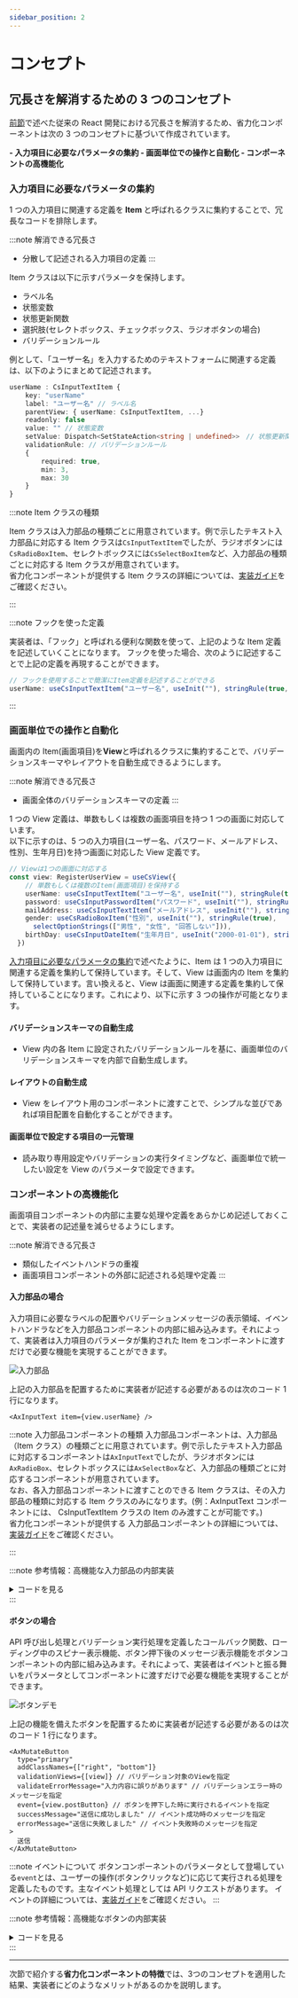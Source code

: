```yaml
---
sidebar_position: 2
---
```


# コンセプト

## 冗長さを解消するための 3 つのコンセプト

[前節](./motivation.md)で述べた従来の React 開発における冗長さを解消するため、省力化コンポーネントは次の 3 つのコンセプトに基づいて作成されています。

<strong>
- 入力項目に必要なパラメータの集約
- 画面単位での操作と自動化
- コンポーネントの高機能化
</strong>

### 入力項目に必要なパラメータの集約

1 つの入力項目に関連する定義を<strong> Item </strong>と呼ばれるクラスに集約することで、冗長なコードを排除します。

:::note 解消できる冗長さ

- 分散して記述される入力項目の定義
  :::

Item クラスは以下に示すパラメータを保持します。

- ラベル名
- 状態変数
- 状態更新関数
- 選択肢(セレクトボックス、チェックボックス、ラジオボタンの場合)
- バリデーションルール

例として、「ユーザー名」を入力するためのテキストフォームに関連する定義は、以下のようにまとめて記述されます。

```Typescript
userName : CsInputTextItem {
    key: "userName"
    label: "ユーザー名" // ラベル名
    parentView: { userName: CsInputTextItem, ...}
    readonly: false
    value: "" // 状態変数
    setValue: Dispatch<SetStateAction<string | undefined>>　// 状態更新関数
    validationRule: // バリデーションルール
    {
        required: true,
        min: 3,
        max: 30
    }
}
```

:::note Item クラスの種類

Item クラスは入力部品の種類ごとに用意されています。例で示したテキスト入力部品に対応する Item クラスは`CsInputTextItem`でしたが、ラジオボタンには`CsRadioBoxItem`、セレクトボックスには`CsSelectBoxItem`など、入力部品の種類ごとに対応する Item クラスが用意されています。  
省力化コンポーネントが提供する Item クラスの詳細については、[実装ガイド](../implementation-guide/item-and-component.md)をご確認ください。

:::

:::note フックを使った定義

実装者は、「フック」と呼ばれる便利な関数を使って、上記のような Item 定義を記述していくことになります。
フックを使った場合、次のように記述することで上記の定義を再現することができます。

```Typescript
// フックを使用することで簡潔にItem定義を記述することができる
userName: useCsInputTextItem("ユーザー名", useInit(""), stringRule(true, 3, 30))
```

:::

### 画面単位での操作と自動化

画面内の Item(画面項目)を<strong>View</strong>と呼ばれるクラスに集約することで、バリデーションスキーマやレイアウトを自動生成できるようにします。

:::note 解消できる冗長さ

- 画面全体のバリデーションスキーマの定義
  :::

1 つの View 定義は、単数もしくは複数の画面項目を持つ 1 つの画面に対応しています。  
以下に示すのは、5 つの入力項目(ユーザー名、パスワード、メールアドレス、性別、生年月日)を持つ画面に対応した View 定義です。

```Typescript
// Viewは1つの画面に対応する
const view: RegisterUserView = useCsView({
    // 単数もしくは複数のItem(画面項目)を保持する
    userName: useCsInputTextItem("ユーザー名", useInit(""), stringRule(true, 3, 30)),
    password: useCsInputPasswordItem("パスワード", useInit(""), stringRule(true, 8, 16)),
    mailAddress: useCsInputTextItem("メールアドレス", useInit(""), stringRule(true, 8, 20)),
    gender: useCsRadioBoxItem("性別", useInit(""), stringRule(true),
      selectOptionStrings(["男性", "女性", "回答しない"])),
    birthDay: useCsInputDateItem("生年月日", useInit("2000-01-01"), stringRule(true)),
  })
```

[入力項目に必要なパラメータの集約](#入力項目に必要なパラメータの集約)で述べたように、Item は 1 つの入力項目に関連する定義を集約して保持しています。そして、View は画面内の Item を集約して保持しています。言い換えると、View は画面に関連する定義を集約して保持していることになります。これにより、以下に示す 3 つの操作が可能となります。

#### バリデーションスキーマの自動生成

- View 内の各 Item に設定されたバリデーションルールを基に、画面単位のバリデーションスキーマを内部で自動生成します。

#### レイアウトの自動生成

- View をレイアウト用のコンポーネントに渡すことで、シンプルな並びであれば項目配置を自動化することができます。

#### 画面単位で設定する項目の一元管理

- 読み取り専用設定やバリデーションの実行タイミングなど、画面単位で統一したい設定を View のパラメータで設定できます。

### コンポーネントの高機能化

画面項目コンポーネントの内部に主要な処理や定義をあらかじめ記述しておくことで、実装者の記述量を減らせるようにします。

:::note 解消できる冗長さ

- 類似したイベントハンドラの重複
- 画面項目コンポーネントの外部に記述される処理や定義
  :::

#### <strong>入力部品の場合</strong>

入力項目に必要なラベルの配置やバリデーションメッセージの表示領域、イベントハンドラなどを入力部品コンポーネントの内部に組み込みます。それによって、実装者は入力項目のパラメータが集約された Item をコンポーネントに渡すだけで必要な機能を実現することができます。

![入力部品](/img/input-form.png)

上記の入力部品を配置するために実装者が記述する必要があるのは次のコード 1 行になります。

```tsx
<AxInputText item={view.userName} />
```

:::note 入力部品コンポーネントの種類
入力部品コンポーネントは、入力部品（Item クラス）の種類ごとに用意されています。例で示したテキスト入力部品に対応するコンポーネントは`AxInputText`でしたが、ラジオボタンには`AxRadioBox`、セレクトボックスには`AxSelectBox`など、入力部品の種類ごとに対応するコンポーネントが用意されています。  
なお、各入力部品コンポーネントに渡すことのできる Item クラスは、その入力部品の種類に対応する Item クラスのみになります。(例：AxInputText コンポーネントには、 CsInputTextItem クラスの Item のみ渡すことが可能です。)  
省力化コンポーネントが提供する 入力部品コンポーネントの詳細については、[実装ガイド](../implementation-guide/item-and-component.md)をご確認ください。

:::

:::note 参考情報：高機能な入力部品の内部実装

<details>
  <summary>コードを見る</summary>

```tsx
// 高機能なテキスト入力部品
const AxInputText = (props: AxInputTextProps) => {
  // (...省略...)
  return (
      <div>
          {/* ラベルの表示 */}
          <AxLabel label={getLabel(item, showRequiredTag)}></AxLabel>
          <Input
              className={getClassName(props)}
              value={item.value}
              readOnly={item.isReadonly()}
              {/* イベントハンドラの実装 */}
              onChange={(e) => {　
                  item.setValue(e.target.value)
              }}
              {/* ...省略... */}
          />
          {/* バリデーションメッセージの表示 */}
          <ValidationError key={"validation-error-" + item.key} message={item.validationErrorMessage} />
      </div>
  );
}
```

</details>
:::

#### <strong>ボタンの場合</strong>

API 呼び出し処理とバリデーション実行処理を定義したコールバック関数、ローディング中のスピナー表示機能、ボタン押下後のメッセージ表示機能をボタンコンポーネントの内部に組み込みます。それによって、実装者はイベントと振る舞いをパラメータとしてコンポーネントに渡すだけで必要な機能を実現することができます。

![ボタンデモ](/img/button_demo.gif)

上記の機能を備えたボタンを配置するために実装者が記述する必要があるのは次のコード 1 行になります。

```tsx
<AxMutateButton
  type="primary"
  addClassNames={["right", "bottom"]}
  validationViews={[view]} // バリデーション対象のViewを指定
  validateErrorMessage="入力内容に誤りがあります" // バリデーションエラー時のメッセージを指定
  event={view.postButton} // ボタンを押下した時に実行されるイベントを指定
  successMessage="送信に成功しました" // イベント成功時のメッセージを指定
  errorMessage="送信に失敗しました" // イベント失敗時のメッセージを指定
>
  送信
</AxMutateButton>
```

:::note イベントについて
ボタンコンポーネントのパラメータとして登場している`event`とは、ユーザーの操作(ボタンクリックなど)に応じて実行される処理を定義したものです。主なイベント処理としては API リクエストがあります。
イベントの詳細については、[実装ガイド](../implementation-guide/basic-of-view-and-item.md)をご確認ください。
:::

:::note 参考情報：高機能なボタンの内部実装

<details>
  <summary>コードを見る</summary>

```tsx
// 高機能なボタン
export const AxMutateButton = (props: AxMutateButtonProps<TApiRequest, TApiResponse>) => {
  const { event, validationViews, antdProps } = props;

  // スピナーの表示機能
  useEffect(() => {
    if (!event.isLoading) {
      if (event.isSuccess) {
        event.setResponse();
      } else if (event.isError) {
        event.setError();
      }
    }
  }, [event]);

  // ボタン押下時に実行されるコールバック関数
  const onClick = useCallback(async () => {

    // バリデーション実行処理
    const validationOk = executeValidation(validationViews);

    // (...省略...)

    // API呼び出し処理
    await event.onClick();
  }, [event, validationViews]);

  return (
    <div className={getClassName(props, "button-area")}>
      {/* ボタン押下後のメッセージ */}
      {event.result.isSuccess && props.successMessage && (
        <Alert message={props.successMessage} ... />
      )}
      {/* ...省略... */}

      {/* ボタン */}
      <Button
        loading={event.isLoading}
        onClick={() => onClick()}
        {/* ...省略... */}
      >
        {props.children}
      </Button>
    </div>
  );
};
```

</details>
:::

<hr/>
次節で紹介する<strong>省力化コンポーネントの特徴</strong>では、3つのコンセプトを適用した結果、実装者にどのようなメリットがあるのかを説明します。
